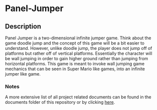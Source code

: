 # Panel-Jumper

## Description
Panel Jumper is a two-dimensional infinite jumper game.
Think about the game doodle jump and the concept of this game will be a bit easier to understand.
However, unlike doodle jump, the player does not jump off of platforms but rather off of vertical platforms.
Essentially the character will be wall jumping in order to gain higher ground rather
than jumping from horizontal platforms. This game is meant to invoke wall jumping game mechanics
that can be seen in Super Mario like games, into an infinite jumper like game.

### Notes
A more extensive list of all project related documents can be found in the documents folder of this repository or by clicking [here](https://github.com/averdin2/Panel-Jumper/tree/master/Project%20Documents).
